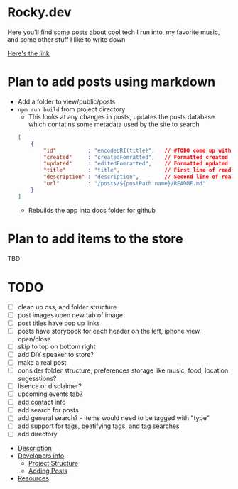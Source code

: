 # Rocky.dev
Here you'll find some posts about cool tech I run into, my favorite music, and some other stuff I like to write down

[Here's the link](https://BarakBinyamin.github.io/)

# Plan to add posts using markdown
- Add a folder to view/public/posts
- `npm run build` from project directory
    - This looks at any changes in posts, updates the posts database which contatins some metadata used by the site to search
    ```json
    [
        {
            "id"          : "encodeURI(title)",   // #TODO come up with reliab le website link  
            "created"     : "createdFomratted",   // Formatted created date
            "updated"     : "editedFomratted",    // Formatted updated date
            "title"       : "title",              // First line of readme
            "description" : "description",        // Second line of readme
            "url"         : "/posts/${postPath.name}/README.md"
        }
    ]
    ```
    - Rebuilds the app into docs folder for github

# Plan to add items to the store
TBD

# TODO
- [ ] clean up css, and folder structure 
- [ ] post images open new tab of image
- [ ] post titles have pop up links
- [ ] posts have storybook for each header on the left, iphone view open/close
- [ ] skip to top on bottom right
- [ ] add DIY speaker to store?
- [ ] make a real post
- [ ] consider folder structure, preferences storage like music, food, location sugesstions?
- [ ] lisence or disclaimer?
- [ ] upcoming events tab?
- [ ] add contact info
- [ ] add search for posts
- [ ] add general search? - items would need to be tagged with "type"
- [ ] add support for tags, beatifying tags, and tag searches
- [ ] add directory
- [Description]()  
- [Developers info]()  
    - [Project Structure]()
    - [Adding Posts]()
- [Resources]()
